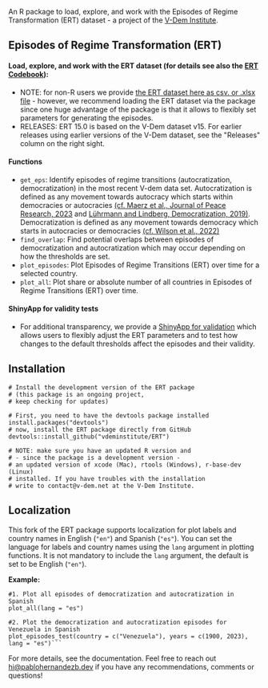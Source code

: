 

An R package to load, explore, and work with the Episodes of Regime Transformation (ERT) dataset - a project of the [V-Dem Institute](https://www.v-dem.net/).


## Episodes of Regime Transformation (ERT) ##

#### Load, explore, and work with the ERT dataset (for details see also the [ERT Codebook](https://github.com/vdeminstitute/ERT/blob/master/inst/ERT_codebook.pdf)): ####

* NOTE: for non-R users we provide [the ERT dataset here as csv. or .xlsx file](https://github.com/vdeminstitute/ERT/blob/master/inst) - however, we recommend loading the ERT dataset via the package since one huge advantage of the package is that it allows to flexibly set parameters for generating the episodes.
* RELEASES: ERT 15.0 is based on the V-Dem dataset v15. For earlier releases using earlier versions of the V-Dem dataset, see the "Releases" column on the right sight. 

#### Functions ####
* `get_eps`: Identify episodes of regime transitions (autocratization, democratization) in the most recent V-dem data set. Autocratization is defined as any movement towards autocracy which starts within democracies or autocracies [(cf. Maerz et al., Journal of Peace Research, 2023](https://journals.sagepub.com/doi/10.1177/00223433231168192) and [Lührmann and Lindberg, Democratization, 2019)](https://www.tandfonline.com/doi/full/10.1080/13510347.2019.1582029). Democratization is defined as any movement towards democracy which starts in autocracies or democracies [(cf. Wilson et al., 2022)](https://www.cambridge.org/core/journals/political-science-research-and-methods/article/episodes-of-liberalization-in-autocracies-a-new-approach-to-quantitatively-studying-democratization/CD86064BF11FEEC8BD9354921E3C9BE3)
* `find_overlap`: Find potential overlaps between episodes of democratization and autocratization which may occur depending on how the thresholds are set.
* `plot_episodes`: Plot Episodes of Regime Transitions (ERT) over time for a selected country.
* `plot_all`: Plot share or absolute number of all countries in Episodes of Regime Transitions (ERT) over time.

#### ShinyApp for validity tests ####

* For additional transparency, we provide a [ShinyApp for validation](https://episodes.shinyapps.io/validation/) which allows users to flexibly adjust the ERT parameters and to test how changes to the default thresholds affect the episodes and their validity.

## Installation ##

```
# Install the development version of the ERT package 
# (this package is an ongoing project, 
# keep checking for updates)

# First, you need to have the devtools package installed
install.packages("devtools")
# now, install the ERT package directly from GitHub
devtools::install_github("vdeminstitute/ERT")

# NOTE: make sure you have an updated R version and
# - since the package is a development version - 
# an updated version of xcode (Mac), rtools (Windows), r-base-dev (Linux)
# installed. If you have troubles with the installation 
# write to contact@v-dem.net at the V-Dem Institute.

```

## Localization ##

This fork of the ERT package supports localization for plot labels and country names in English (`"en"`) and Spanish (`"es"`). You can set the language for labels and country names using the `lang` argument in plotting functions. It is not mandatory to include the `lang` argument, the default is set to be English (`"en"`).

**Example:**
```
#1. Plot all episodes of democratization and autocratization in Spanish
plot_all(lang = "es")

#2. Plot the democratization and autocratization episodes for Venezuela in Spanish
plot_episodes_test(country = c("Venezuela"), years = c(1900, 2023), lang = "es")```
```

For more details, see the documentation. Feel free to reach out <hi@pablohernandezb.dev> if you have any recommendations, comments or questions!
